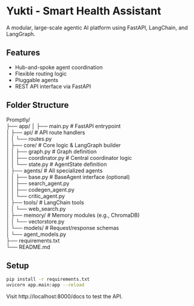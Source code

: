 # Yukti - Smart Health Assistant

A modular, large-scale agentic AI platform using FastAPI, LangChain, and LangGraph.

## Features
- Hub-and-spoke agent coordination
- Flexible routing logic
- Pluggable agents
- REST API interface via FastAPI

## Folder Structure

Promptly/  
├── app/
│   ├── main.py                  # FastAPI entrypoint  
│   ├── api/                     # API route handlers  
│   │   └── routes.py  
│   ├── core/                    # Core logic & LangGraph builder  
│   │   ├── graph.py             # Graph definition  
│   │   ├── coordinator.py       # Central coordinator logic  
│   │   └── state.py             # AgentState definition  
│   ├── agents/                  # All specialized agents  
│   │   ├── base.py              # BaseAgent interface (optional)  
│   │   ├── search_agent.py  
│   │   ├── codegen_agent.py  
│   │   └── critic_agent.py  
│   ├── tools/                   # LangChain tools  
│   │   └── web_search.py  
│   ├── memory/                  # Memory modules (e.g., ChromaDB)  
│   │   └── vectorstore.py  
│   └── models/                  # Request/response schemas  
│       └── agent_models.py  
├── requirements.txt  
└── README.md  


## Setup
```bash
pip install -r requirements.txt
uvicorn app.main:app --reload
```

Visit http://localhost:8000/docs to test the API.
